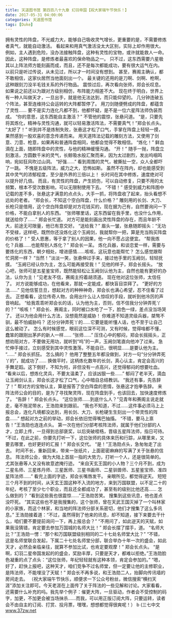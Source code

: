 ```yaml
---
title: 天道图书馆 第四百八十九章 幻羽帝国【祝大家端午节快乐！】
date: 2017-05-31 04:00:06
categories: 天道图书馆
tags: [Duke]
---
```


拥有灵性的阵盘，不光威力大，能够自己吸收灵气增长，更重要的是，不需要修炼者真气，就能自动激活。
看起来和用真气激活没太大区别，实际上却作用很大。
例如，主人遇到危险，没办法接触阵盘，这种有灵性的宝物，或许就能救人一命。
因此，这种阵盘，是修炼者最喜欢的保命物品之一。
只不过，这东西需要六星极其以上阵法师方能刻画而成，而且，还不是每次都能成功，要有很大运气在内。
以前只是听过传说，从未见过，所以才一时间没有想到。
甚至，赛阁主确认，都不敢相信，这家伙居然当他面刻出一个。
最关键的还用的是刀啊、剑啊、枪啊，这种跟刻刀没半毛钱关系的外行物品。
震惊过后，再次看向张师，郑会长叹息。
如果说之前还以为跟对方级别相仿，布阵能力相差不大。
现在终于明白，世界上有一种人叫做天才，一旦出手，就是他无法达到，而只能仰望的。
几分钟连破五个阵法，甚至连维持公会运转的大阵都暂停了。
用刀剑随便劈成的阵盘，都蕴含了灵性……
要不是实力连化凡都不到，他都怀疑，是不是一位六星阵法师伪装而成。
“你的意思，这东西能自主激活？”
不管他的震惊，张悬问道。
“是，只要先将其炼化，精神与灵性沟通，就可以轻易激活阵法，不需要真气！”郑会长点头。
“太好了！”
听到并不是炼制失败，张悬这才松了口气，手掌在阵盘上轻轻一摸，果然感到一股欢喜的意念传递而来。
用天道阵法记载的雕刻方法，又使用了剑意、刀意、枪意，如果再和普通阵盘相同，他都会觉得不敢相信。
“炼化！”
鲜血滴在上面，随即阵盘中的灵性，与他的精神缓慢沟通。
“开！”
随手一抛，阵盘立刻激活，方圆数千米的灵气，长鲸吸水般汇聚而来，因为太过剧烈，发出呜咽鸣响，宛如狂风吹过山洞。
“好强……”
看到周围的灵气，被撕扯一空，众人全都吓了一跳。
不愧是五级阵法，威力之大，恐怖如斯。
虽然不在阵内，却也能感受到其中灵气的浓郁程度，至少是外界的三倍以上！
长时间在其中修炼，速度绝对可以提升好几倍。
而且，有灵性的阵盘，产生损伤，可以自动修复，只要不用的太频繁，根本不受次数影响，可以无限制使用下去。
“不错！”
感受到威力和阵图中记载的差不多，张悬这才满意的点点头，大手一抓，将阵盘收了起来，抬头看想不远处的老者。
“郑会长，不知这个空白阵盘，什么价格？”
雕刻用的长剑、大刀、长枪只是借用，这个空白阵盘却是对方花钱买的，现在据为己有，自然要询问一下价格，不能白拿别人的东西。
“张师哪里话，这东西留在我手里，也没什么作用，就送给你了……”
郑会长忙道。
对方可是能刻画出灵性阵盘的存在，而且年龄不大，前途无可限量，他已有意交好。
“送给我？”
眉头一皱，张悬随即摇头：“无功不受禄，这样吧，既然你还没炼化这个玉阙剑，我就帮你一把，算是充当购买阵盘的价格了！”
受人恩惠，等于拿了别人的因果，他一向不愿占这便宜。
“帮我炼化？兵器……也能帮别人炼化？”
郑会长一呆。
炼化兵器，和谈恋爱一样，需要与要炼化的东西，朝夕相处，增进感情……咳咳，这玩意也能帮忙？
怎么感觉跟帮忙洞房一样？
“当然！”淡淡一笑，张悬伸过手来，接过他手里的玉阙剑，轻轻抚摸。
“玉阙已经认你为主，怎么可能再接受我！”
见他的样子，郑会长摇头。
“放心吧，张师可是五星鉴宝师，既然能轻松让玉阙剑认他为主，自然也能有更好的办法，认你为主！”见老友不信，赛阁主捋着胡须道。
现在他对这位张师，太信任了。
对方说能够成功，在他看来，那就一定能成，都快盲目崇拜了。
“更好的方法……”
见他信誓旦旦，想起对方的种种神奇，郑会长也满心希望，忍不住看了过去。
正想看看，这位传奇人物，会用出什么让人惊叹的手段，就听到他冷厉的声音响起。
“给我乖乖听郑会长的话，认为他为主，否则，信不信我分分钟弄死丫的？”
“咳咳！”
郑会长、赛阁主，同时被口水呛了一下，脸色一绿，差点没当场哭了。
还以为他会用什么方法，没想竟然是威胁！
你难道不知道灵级兵器，桀骜不驯，最不怕威胁吗？
还分分钟弄死丫的……它要是能听懂人话，也不至于让自己这么被动了。
怎么有时候感觉，眼前这位深不可测，又有时候，觉得啥都不懂，蠢笨的跟刚出茅庐的新人一样……
“张师……”
压住心中的郁闷，郑会长摇摇头，正想劝阻对方，不要做无用功，就听到“呜”的一声，玉阙剑笔直向他冲了过来。
急忙伸手接过，立刻感受到其中灵性激荡，不能自已，很明显……是要认他为主。
“……”
郑会长抓狂。
怎么搞的？
他用了整整五年都没做到，对方一句“分分钟弄死丫的”，就成功了……
换做平时，这柄炼化数年的长剑，真心认主，肯定会高兴的手舞足蹈。这下倒好，不知为何，非但没有一点高兴，还觉得郁闷的想要吐血。
“看来以后，想炼化灵兵，不要太温柔了，应该凶狠一些……”
郁闷了老半天，滴血让玉阙剑认主，郑会长这才松了口气，心中暗自总结教训。
“我还有事，先告辞了！”
帮对方的宝物认主，算是报答了空白阵盘的恩情，张悬这才抱拳告辞。
来阵法师公会的目的，是为了寻找聚灵阵，现在阵盘到手，也该回去，加快速度修炼了。
“告辞！”
郑会长点头。
“这位张师……到底什么人？”见青年和赛阁主说走就走，毫不拖泥带水，王浩勋来到跟前。
“我也不知道，不过……这件事必须马上上报总会，连化凡境都没达到，用长剑、大刀、长枪硬生生刻出一个带灵性的阵盘……”
想起对方之前的举动，郑会长依旧觉得嘴巴抽搐。
“不错，要马上禀告！”王浩勋也连连点头。
第一次在他们分部考核阵法师，就属于他们分部的人才，立即上传，一旦得到总部褒奖，以后突破桎梏，晋级五星阵法师，指日可待。
“不过，在此之前，你要先打听一下，这位张师的具体来历和行踪，从哪里来，又要去哪里，也好更好的汇报！”
郑会长交代。
“是！”王浩勋点头，急匆匆走了出去。
时间不长，重新回来，带来一张纸片，上面密密麻麻的写满了关于张悬的信息。
阵法师公会，做为大陆上首屈一指的大势力，打听一个人，还是很简单的。
尤其张悬等人又没有故意遮掩行迹。
“来自天玄王国的小人物？三个月不到，成为二星名师、三星炼丹师、三星医师、三星书画师、二星驯兽师、五星鉴宝师、准四星阵法师……”
看完上面的字迹，郑会长嘴唇发干。
亲眼所见，都觉得逆天。
短短三个月不到的时间，从天玄王国这种不入流的地方，来到万国联盟，以不足二十的年纪，考核了至少七个职业，而且还全都成功了，甚至有的级别比他还高……
怎么做到的？
“看到这些我也很震惊……”王浩勋苦笑。
搜集到这些讯息，他也差点没吓死。
“其实这些也不是我搜集的，这个张师，曾在天武王国灭掉了一个叫林家的小家族，而这个林家，和当地的阵法师分部关系密切，他们才搜集了这么多讯息。”
王浩勋接着道：“不过，虽然得到了他来的讯息，却不知道，接下来要去干什么，咱们要不要提前询问一下，再上报总会？”
“不用问了，如此逆天的天赋，如果我没猜错，肯定要去参加万国城的名师大比！”
郑会长摆了摆手，道。
“名师大比？”王浩勋一愣：“那个和万国联盟级别相同的二十七处名师堂大比？”
“不错，这是名师堂联合发起，下属二十七处名师堂分部，联合举办十年一次的盛会，如此天才，必然会亲临亲往，就算不参加比试，也肯定要观摩！”
郑会长点头。
“是啊，幻羽二星帝国发起的的盛会，奖励丰厚，只要是天才，都难以拒绝。”王浩勋脸色凝重的点了点头：“这位张师，年纪轻轻就有这种本领，肯定会参加的。”
“嗯，好了，赶快上报吧，这种天才，咱们竞争不过名师堂，但一定要让他的主修职业，是阵法师，不能埋没了天赋！”
郑会长不再多说，和王浩勋二人，抬脚向传讯墙的房间走去。
（祝大家端午节快乐，顺便求一下公众号粉丝，微信搜索“横扫天涯”添加关注即可。今天老涯在上面传了关于阵法的一些见解和讨论。大家看看，还需要什么补充的吗。我先举个例子：催更大阵，一旦驱动，作者会不受控制的码字，加更，不加更会被当场抹杀……而我，可以用正版订阅大阵，只要运转，读者会不由自主的订阅、打赏、投月票，嘿嘿，想想都觉得很爽呢！）
b
(三七中文 www.37zw.net